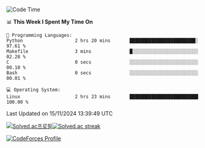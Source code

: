 
<!--START_SECTION:waka-->
![Code Time](http://img.shields.io/badge/Code%20Time-3%2C677%20hrs%2012%20mins-blue)

📊 **This Week I Spent My Time On** 

```text
💬 Programming Languages: 
Python                   2 hrs 20 mins       ████████████████████████░   97.61 % 
Makefile                 3 mins              █░░░░░░░░░░░░░░░░░░░░░░░░   02.28 % 
C                        0 secs              ░░░░░░░░░░░░░░░░░░░░░░░░░   00.10 % 
Bash                     0 secs              ░░░░░░░░░░░░░░░░░░░░░░░░░   00.01 % 

💻 Operating System: 
Linux                    2 hrs 23 mins       █████████████████████████   100.00 % 
```


 Last Updated on 15/11/2024 13:39:49 UTC
<!--END_SECTION:waka-->


[![Solved.ac프로필](http://mazassumnida.wtf/api/generate_badge?boj=hckim96)](https://solved.ac/hckim96)[![Solved.ac streak](http://mazandi.herokuapp.com/api?handle=hckim96&theme=dark)](https://solved.ac/hckim96)


[![CodeForces Profile](https://cf.leed.at?id=hckim96)](https://codeforces.com/profile/hckim96)

